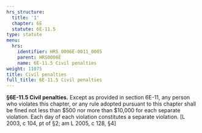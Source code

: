```yaml
---
hrs_structure:
  title: '1'
  chapter: 6E
  statute: 6E-11.5
type: statute
menu:
  hrs:
    identifier: HRS_0006E-0011_0005
    parent: HRS0006E
    name: 6E-11.5 Civil penalties
weight: 11075
title: Civil penalties
full_title: 6E-11.5 Civil penalties
---
```

**§6E-11.5 Civil penalties.** Except as provided in section 6E-11, any person who violates this chapter, or any rule adopted pursuant to this chapter shall be fined not less than $500 nor more than $10,000 for each separate violation. Each day of each violation constitutes a separate violation. [L 2003, c 104, pt of §2; am L 2005, c 128, §4]